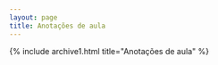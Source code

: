 ```yaml
---
layout: page
title: Anotações de aula
---
```


{% include archive1.html title="Anotações de aula" %}
